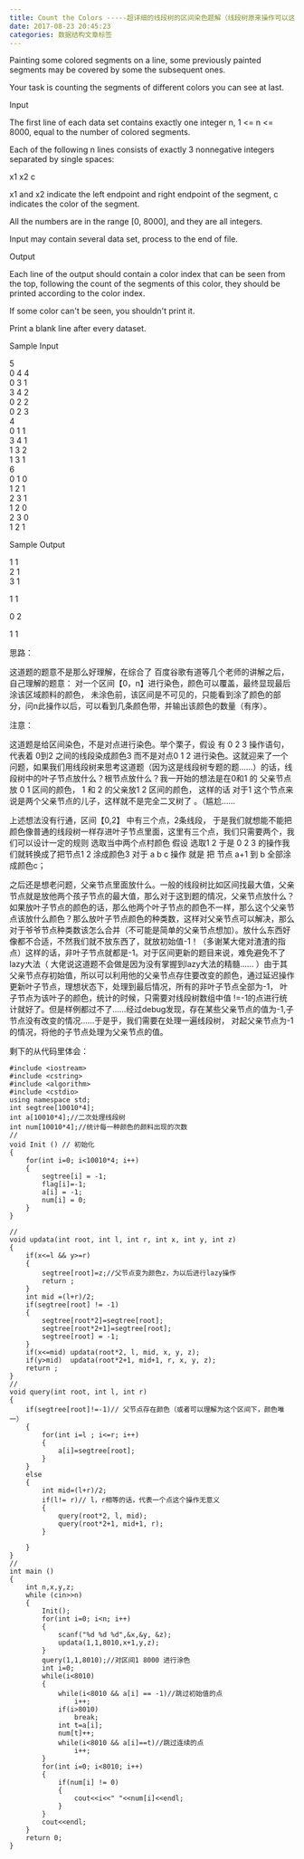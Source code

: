 ```yaml
---
title: Count the Colors -----超详细的线段树的区间染色题解（线段树原来操作可以这么骚Q&_&Q）
date: 2017-08-23 20:45:23
categories: 数据结构文章标签
---
```

Painting some colored segments on a line, some previously painted segments may
be covered by some the subsequent ones.  
  
Your task is counting the segments of different colors you can see at last. <!-- more --> 
  
  
Input  
  
  
The first line of each data set contains exactly one integer n, 1 <= n <=
8000, equal to the number of colored segments.  
  
Each of the following n lines consists of exactly 3 nonnegative integers
separated by single spaces:  
  
x1 x2 c  
  
x1 and x2 indicate the left endpoint and right endpoint of the segment, c
indicates the color of the segment.  
  
All the numbers are in the range [0, 8000], and they are all integers.  
  
Input may contain several data set, process to the end of file.  
  
  
Output  
  
  
Each line of the output should contain a color index that can be seen from the
top, following the count of the segments of this color, they should be printed
according to the color index.  
  
If some color can't be seen, you shouldn't print it.  
  
Print a blank line after every dataset.  
  
  
Sample Input  
  
  
5  
0 4 4  
0 3 1  
3 4 2  
0 2 2  
0 2 3  
4  
0 1 1  
3 4 1  
1 3 2  
1 3 1  
6  
0 1 0  
1 2 1  
2 3 1  
1 2 0  
2 3 0  
1 2 1  
  
  
Sample Output  
  
  
1 1  
2 1  
3 1  
  
1 1  
  
0 2  

1 1

思路：

这道题的题意不是那么好理解，在综合了 百度谷歌有道等几个老师的讲解之后，自己理解的题意：
对一个区间【0，n】进行染色，颜色可以覆盖，最终显现最后涂该区域颜料的颜色，
未涂色前，该区间是不可见的，只能看到涂了颜色的部分，问n此操作以后，可以看到几条颜色带，并输出该颜色的数量（有序）。

注意：

这道题是给区间染色，不是对点进行染色。举个栗子，假设 有 0 2 3 操作语句，代表着 0到2 之间的线段染成颜色3 而不是对点0 1 2
进行染色。这就迎来了一个问题，如果我们用线段树来思考这道题（因为这是线段树专题的题……）的话，线段树中的叶子节点放什么？根节点放什么？我一开始的想法是在0和1
的 父亲节点放 0 1 区间的颜色， 1 和 2 的父亲放1 2 区间的颜色， 这样的话 对于1 这个节点来说是两个父亲节点的儿子，这样就不是完全二叉树了
。（尴尬……

上述想法没有行通，区间【0,2】 中有三个点，2条线段，
于是我们就想能不能把颜色像普通的线段树一样存进叶子节点里面，这里有三个点，我们只需要两个，我们可以设计一定的规则 选取当中两个点村颜色 假设 选取1 2
于是 0 2 3 的操作我们就转换成了把节点1 2 涂成颜色3 对于 a b c 操作 就是 把 节点 a+1 到 b 全部涂成颜色c；

之后还是想老问题，父亲节点里面放什么。一般的线段树比如区间找最大值，父亲节点就是放他两个孩子节点的最大值，那么对于这到题的情况，父亲节点放什么？
如果放叶子节点的颜色的话，那么他两个叶子节点的颜色不一样，那么这个父亲节点该放什么颜色？那么放叶子节点颜色的种类数，这样对父亲节点可以解决，那么对于爷爷节点种类数该怎么合并（不可能是简单的父亲节点想加）。放什么东西好像都不合适，不然我们就不放东西了，就放初始值-1！（多谢某大佬对渣渣的指点）这样的话，非叶子节点就都是-1。对于区间更新的题目来说，难免避免不了lazy大法（
大佬说这道题不会做是因为没有掌握到lazy大法的精髓……
）由于其父亲节点存初始值，所以可以利用他的父亲节点存住要改变的颜色，通过延迟操作更新叶子节点，理想状态下，处理到最后情况，所有的非叶子节点全部为-1，
叶子节点为该叶子的颜色，统计的时候，只需要对线段树数组中值
!=-1的点进行统计就好了。但是样例都过不了……经过debug发现，存在某些父亲节点的值为-1,子节点没有改变的情况……于是乎，我们需要在处理一遍线段树，
对起父亲节点为-1的情况，将他的子节点处理为父亲节点的值。

剩下的从代码里体会：

  

    
    
    #include <iostream>
    #include <cstring>
    #include <algorithm>
    #include <cstdio>
    using namespace std;
    int segtree[10010*4];
    int a[10010*4];//二次处理线段树
    int num[10010*4];//统计每一种颜色的颜料出现的次数
    //
    void Init () // 初始化
    {
        for(int i=0; i<10010*4; i++)
        {
            segtree[i] = -1;
            flag[i]=-1;
            a[i] = -1;
            num[i] = 0;
        }
    }
    
    //
    void updata(int root, int l, int r, int x, int y, int z)
    {
        if(x<=l && y>=r)
        {
            segtree[root]=z;//父节点变为颜色z，为以后进行lazy操作
            return ;
        }
        int mid =(l+r)/2;
        if(segtree[root] != -1)
        {
            segtree[root*2]=segtree[root];
            segtree[root*2+1]=segtree[root];
            segtree[root] = -1;
        }
        if(x<=mid) updata(root*2, l, mid, x, y, z);
        if(y>mid)  updata(root*2+1, mid+1, r, x, y, z);
        return ;
    }
    //
    void query(int root, int l, int r)
    {
        if(segtree[root]!=-1)// 父节点存在颜色（或者可以理解为这个区间下，颜色唯一）
        {
            for(int i=l ; i<=r; i++)
            {
                a[i]=segtree[root];
            }
        }
        else
        {
            int mid=(l+r)/2;
            if(l!= r)// l，r相等的话，代表一个点这个操作无意义
            {
                query(root*2, l, mid);
                query(root*2+1, mid+1, r);
            }
    
        }
    }
    //
    int main ()
    {
        int n,x,y,z;
        while (cin>>n)
        {
            Init();
            for(int i=0; i<n; i++)
            {
                scanf("%d %d %d",&x,&y, &z);
                updata(1,1,8010,x+1,y,z);
            }
            query(1,1,8010);//对区间1 8000 进行涂色
            int i=0;
            while(i<8010)
            {
                while(i<8010 && a[i] == -1)//跳过初始值的点
                    i++;
                if(i>8010)
                    break;
                int t=a[i];
                num[t]++;
                while(i<8010 && a[i]==t)//跳过连续的点
                    i++;
            }
            for(int i=0; i<8010; i++)
            {
                if(num[i] != 0)
                {
                    cout<<i<<" "<<num[i]<<endl;
                }
            }
            cout<<endl;
        }
        return 0;
    }
    

  
  

  

  

